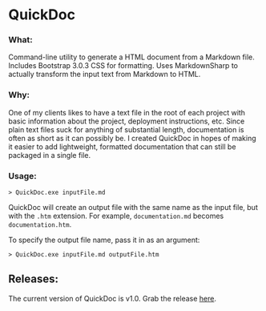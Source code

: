 # QuickDoc

### What:
Command-line utility to generate a HTML document from a Markdown file. Includes Bootstrap 3.0.3 CSS for formatting. Uses MarkdownSharp to actually transform the input text from Markdown to HTML.

### Why:
One of my clients likes to have a text file in the root of each project with basic information about the project, deployment instructions, etc. Since plain text files suck for anything of substantial length, documentation is often as short as it can possibly be. I created QuickDoc in hopes of making it easier to add lightweight, formatted documentation that can still be packaged in a single file.

### Usage:
    > QuickDoc.exe inputFile.md

QuickDoc will create an output file with the same name as the input file, but with the `.htm` extension. For example, `documentation.md` becomes `documentation.htm`.

To specify the output file name, pass it in as an argument:

    > QuickDoc.exe inputFile.md outputFile.htm

## Releases:
The current version of QuickDoc is v1.0. Grab the release [here](https://github.com/angrysql/QuickDoc/releases).

